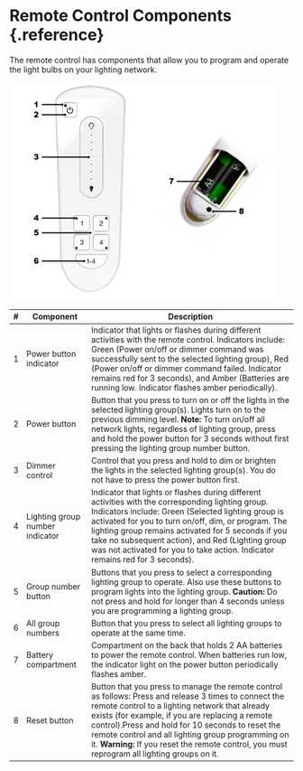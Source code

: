 # Remote Control Components {.reference}

The remote control has components that allow you to program and operate the light bulbs on your lighting network.

![Front and back of remote control](images/remote_control_callouts.png "Front and back of remote control")

|\#|Component|Description|
|--|---------|-----------|
|1|Power button indicator|Indicator that lights or flashes during different activities with the remote control. Indicators include: Green (Power on/off or dimmer command was successfully sent to the selected lighting group), Red (Power on/off or dimmer command failed. Indicator remains red for 3 seconds), and Amber (Batteries are running low. Indicator flashes amber periodically).|
|2|Power button|Button that you press to turn on or off the lights in the selected lighting group\(s\). Lights turn on to the previous dimming level. **Note:** To turn on/off all network lights, regardless of lighting group, press and hold the power button for 3 seconds without first pressing the lighting group number button.|
|3|Dimmer control|Control that you press and hold to dim or brighten the lights in the selected lighting group\(s\). You do not have to press the power button first.|
|4|Lighting group number indicator|Indicator that lights or flashes during different activities with the corresponding lighting group. Indicators include: Green (Selected lighting group is activated for you to turn on/off, dim, or program. The lighting group remains activated for 5 seconds if you take no subsequent action), and Red (Lighting group was not activated for you to take action. Indicator remains red for 3 seconds).|
|5|Group number button|Buttons that you press to select a corresponding lighting group to operate. Also use these buttons to program lights into the lighting group. **Caution:** Do not press and hold for longer than 4 seconds unless you are programming a lighting group.|
|6|All group numbers|Button that you press to select all lighting groups to operate at the same time.|
|7|Battery compartment|Compartment on the back that holds 2 AA batteries to power the remote control. When batteries run low, the indicator light on the power button periodically flashes amber.|
|8|Reset button|Button that you press to manage the remote control as follows: Press and release 3 times to connect the remote control to a lighting network that already exists \(for example, if you are replacing a remote control\).Press and hold for 10 seconds to reset the remote control and all lighting group programming on it. **Warning:** If you reset the remote control, you must reprogram all lighting groups on it.|

